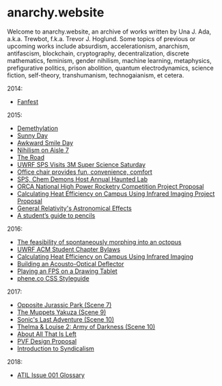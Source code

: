# anarchy.website

Welcome to anarchy.website, an archive of works written by Una J. Ada, a.k.a.
Trewbot, f.k.a. Trevor J. Hoglund. Some topics of previous or upcoming works
include absurdism, accelerationism, anarchism, antifascism, blockchain,
cryptography, decentralization, discrete mathematics, feminism, gender nihilism,
machine learning, metaphysics, prefigurative politics, prison abolition, quantum
electrodynamics, science fiction, self-theory, transhumanism, technogaianism, et
cetera.

2014:
- [Fanfest](2014/07/13/fanfest)

2015:
- [Demethylation](2015/03/02/demethylation)
- [Sunny Day](2015/09/04/sunny-day)
- [Awkward Smile Day](2015/09/14/awkward-smile-day)
- [Nihilism on Aisle 7](2015/09/14/aisle-7)
- [The Road](2015/10/06/the-road)
- [UWRF SPS Visits 3M Super Science Saturday](2015/10/08/sps-at-3m)
- [Office chair provides fun, convenience, comfort](2015/10/29/chair)
- [SPS, Chem Demons Host Annual Haunted Lab](2015/11/01/haunted-lab)
- [ORCA National High Power Rocketry Competition Project
    Proposal](2015/11/15/orca-proposal)
- [Calculating Heat Efficiency on Campus Using Infrared Imaging Project
    Proposal](2015/11/16/cheocuii-proposal)
- [General Relativity's Astronomical Effects](2015/11/18/einstein)
- [A student’s guide to pencils](2015/12/02/pencils)

2016:
- [The feasibility of spontaneously morphing into an
    octopus](2016/02/05/octopodes)
- [UWRF ACM Student Chapter Bylaws](2016/02/24/acm-bylaws)
- [Calculating Heat Efficiency on Campus Using Infrared
    Imaging](2016/03/12/cheocuii)
- [Building an Acousto-Optical Deflector](2016/10/17/acousto-optical)
- [Playing an FPS on a Drawing Tablet](2016/11/19/fps-drawing-tablet)
- [phene.co CSS Styleguide](2016/12/20/css)

2017:
- [Opposite Jurassic Park (Scene 7)](2017/02/05/opj-scene-7)
- [The Muppets Yakuza (Scene 9)](2017/03/05/my-scene-9)
- [Sonic's Last Adventure (Scene 10)](2017/04/02/sla-scene-10)
- [Thelma & Louise 2: Army of Darkness (Scene 10)](2017/05/07/tlad-scene-10)
- [About All That Is Left](2017/08/25/about-atil)
- [PVF Design Proposal](2017/08/29/pvf-proposal)
- [Introduction to Syndicalism](2017/10/14/syndicalism)

2018:
- [ATIL Issue 001 Glossary](2018/01/09/atil-001-glossary)
